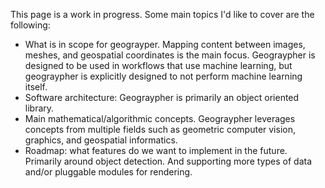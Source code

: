 This page is a work in progress. Some main topics I'd like to cover are the following:

* What is in scope for geograyper. Mapping content between images, meshes, and geospatial coordinates is the main focus. Geograypher is designed to be used in workflows that use machine learning, but geograypher is explicitly designed to not perform machine learning itself.
* Software architecture: Geograypher is primarily an object oriented library.
* Main mathematical/algorithmic concepts. Geograypher leverages concepts from multiple fields such as geometric computer vision, graphics, and geospatial informatics.
* Roadmap: what features do we want to implement in the future. Primarily around object detection. And supporting more types of data and/or pluggable modules for rendering.